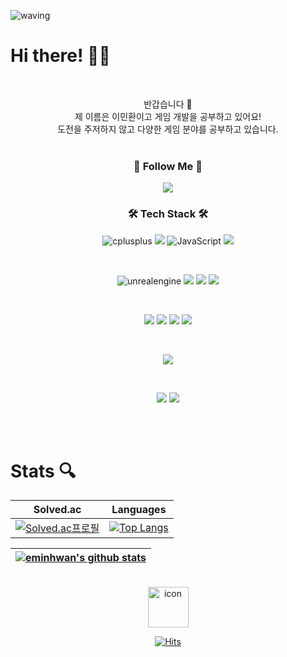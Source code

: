 ![waving](https://capsule-render.vercel.app/api?type=waving&height=200&text=Welcome!&fontAlign=80&fontAlignY=40&color=gradient)
# Hi there! 👋🏻

<br />
<p align="center">
반갑습니다 🙌
<br />
제 이름은 이민환이고 게임 개발을 공부하고 있어요!
<br />
도전을 주저하지 않고 다양한 게임 분야를 공부하고 있습니다.
<br />
<br />

  <h3 align="center"> 🚀 Follow Me 🚀 </h3>
    <p align="center">
    <a href="https://hvvan.tistory.com/"><img src="https://img.shields.io/badge/Tstory-000000?style=for-the-badge&logo=TVtime&logoColor=white"/></a>
    </p>
    
  
<h3 align="center"> 🛠️ Tech Stack 🛠️ </h3> 
<div>   
  <p align="center">
  <img src="https://img.shields.io/badge/c++-00599C?style=for-the-badge&logo=cplusplus&logoColor=white" alt="cplusplus">
  <img src="https://img.shields.io/badge/java-007396?style=for-the-badge&logo=java&logoColor=white"> 
  <img src="https://img.shields.io/badge/python-3776AB?style=for-the-badge&logo=python&logoColor=white" alt="JavaScript">
  <img src="https://img.shields.io/badge/kotlin-7F52FF?style=for-the-badge&logo=kotlin&logoColor=white">
  </p>
  <br />
  <p align="center">
  <img src="https://img.shields.io/badge/unrealengine-%2320232a.svg?style=for-the-badge&logo=unrealengine&logoColor=%#0E1128" alt="unrealengine">
  <img src="https://img.shields.io/badge/houdini-FF4713?style=for-the-badge&logo=houdini&logoColor=white">
  <img src="https://img.shields.io/badge/blender-F5792A?style=for-the-badge&logo=blender&logoColor=white">
  <img src="https://img.shields.io/badge/node.js-339933?style=for-the-badge&logo=nodedotjs&logoColor=white">
  </p>
  <br />
  <p align="center">
  <img src="https://img.shields.io/badge/react-61DAFB?style=for-the-badge&logo=react&logoColor=white">
  <img src="https://img.shields.io/badge/android-3DDC84?style=for-the-badge&logo=android&logoColor=white">
  <img src="https://img.shields.io/badge/DireacX12-6DB33F?style=for-the-badge&logo=DireacX12&logoColor=white">
  <img src="https://img.shields.io/badge/three.js-000000?style=for-the-badge&logo=threedotjs&logoColor=white">
  </p>
  <br />
  <p align="center">
  <img src="https://img.shields.io/badge/mysql-4479A1?style=for-the-badge&logo=mysql&logoColor=white">
  </p>
  <br />
  <p align="center">
  <img src="https://img.shields.io/badge/notion-000000?style=for-the-badge&logo=notion&logoColor=white">
  <img src="https://img.shields.io/badge/github-181717?style=for-the-badge&logo=github&logoColor=white">
  </p>
  <br />
  
  
</div>
<br>

# Stats 🔍
<div align="center">

|                                                       Solved.ac                                                        |                                                             Languages                                                              |
| :--------------------------------------------------------------------------------------------------------------------: | :--------------------------------------------------------------------------------------------------------------------------------: |
| [![Solved.ac프로필](http://mazassumnida.wtf/api/v2/generate_badge?boj=eminhwan)](https://solved.ac/profile/eminhwan) | [![Top Langs](https://github-readme-stats.vercel.app/api/top-langs/?username=minhvvan)](https://github.com/minhvvan/github-readme-stats) |

| [![eminhwan's github stats](https://github-readme-stats.vercel.app/api?username=minhvvan&show_icons=true&theme=prussian)](https://github.com/minhvvan/github-readme-stats) |
| :-----------------------------------------------------------------------------------------------------------------------: |

</div>
<br>
<div align="center">

<img src="https://techstack-generator.vercel.app/github-icon.svg" alt="icon" width="65" height="65" />

[![Hits](https://hits.seeyoufarm.com/api/count/incr/badge.svg?url=https%3A%2F%2Fgithub.com%2Fminhvvan&count_bg=%23344765&title_bg=%23102040&icon=&icon_color=%23344765&title=hits&edge_flat=false)](https://hits.seeyoufarm.com)

</div>
